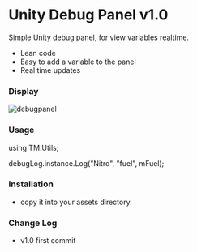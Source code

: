 # Unity Debug Panel v1.0

Simple Unity debug panel, for view variables realtime.

  - Lean code
  - Easy to add a variable to the panel
  - Real time updates

### Display

![debugpanel](http://www.tonymonckton.co.uk/github/debugpanel.png)

### Usage

using TM.Utils;

debugLog.instance.Log("Nitro", "fuel", mFuel);

### Installation

* copy it into your assets directory.

### Change Log
* v1.0 first commit

